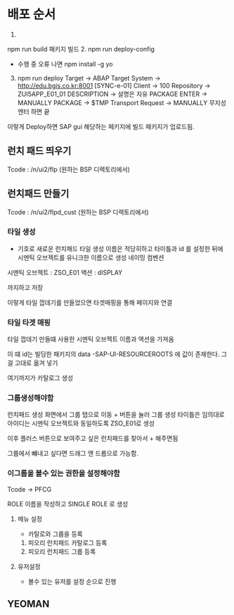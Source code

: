 # 배포 순서

1.
 npm run build 
 패키지 빌드
2. 
  npm run deploy-config

  - 수행 중 오류 나면 
    npm install -g yo


3. npm run deploy
Target  -> ABAP
Target System -> http://edu.bgis.co.kr:8001 [SYNC-e-01]
Client -> 100
Repository -> ZUI5APP_E01_01
DESCRIPTION ->  설명은 자유
PACKAGE ENTER -> MANUALLY 
PACKAGE -> $TMP
Transport Request ->  MANUALLY 
무지성 엔터 하면 끝

이렇게 Deploy하면 SAP gui 해당하는 페키지에 빌드 패키지가 업로드됨.


## 런치 패드 띄우기
Tcode : /n/ui2/flp (원하는 BSP 디렉토리에서)

## 런치패드 만들기
Tcode : /n/ui2/flpd_cust (원하는 BSP 디렉토리에서)
### 타일 생성
+ 기호로 새로운 런치패드 타일 생성
이름은 적당히하고
타이틀과 id 를 설정한 뒤에
시멘틱 오브젝트를 유니크한 이름으로 생성 네이밍 컴벤션

시멘틱 오브젝트 : ZSO_E01
액션 : dISPLAY

까지하고 저장


이렇게 타일 껍데기를 만들었으면 타겟매핑을 통해 
페이지와 연결 
### 타일  타겟 매핑

타일 껍데기 만들떄 사용한 시멘틱 오브젝트 이름과
액션을 가져옴

이 떄 id는 빌딩한 패키지의 data -SAP-UI-RESOURCEROOTS 에 값이 존재한다.
그걸 고대로 옮겨 넣기


여기까지가 카탈로그 생성

### 그룹생성해야함

런치패드 생성  화면에서 
그룹 탭으로 이동 
\+ 버튼을 눌러 그룹 생성
타이틀은 임의대로 
아이디는 시멘틱 오브젝트와 동일하도록
ZSO_E01로 생성


이후 플러스 버튼으로 보여주고 싶은 런치패드를 찾아서 + 해주면됨

그룹에서 뺴내고 싶다면 드래그 앤 드롭으로 가능함.

### 이그룹을 볼수 있는 권한을 설정해야함
Tcode -> PFCG

ROLE 이름을 작성하고 SINGLE ROLE 로 생성

1. 메뉴 설정
    - 카탈로와 그룹을 등록
    1. 피오리 런치패드 카탈로그 등록
    2. 피오리 런치패드 그룹 등록
    
2. 유저설정
    - 볼수 있는 유저를 설정
순으로 진행
## YEOMAN
